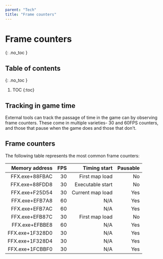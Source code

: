 ```yaml
---
parent: "Tech"
title: "Frame counters"
---
```

# Frame counters
{: .no_toc }

## Table of contents
{: .no_toc }

1. TOC
{:toc}

## Tracking in game time
External tools can track the passage of time in the game can by observing frame counters. These come in multiple varieties- 30 and 60FPS counters, and those that pause when the game does and those that don't.

## Frame counters
The following table represents the most common frame counters:

|  Memory address | FPS |     Timing start | Pausable |
| ---------------:| ---:| ----------------:| --------:|
|  FFX.exe+88FBAC |  30 |   First map load |       No |
|  FFX.exe+88FDD8 |  30 | Executable start |       No |
|  FFX.exe+F25D54 |  30 | Current map load |      Yes |
|  FFX.exe+EFB7A8 |  60 |              N/A |      Yes |
|  FFX.exe+EFB7AC |  60 |              N/A |      Yes |
|  FFX.exe+EFB87C |  30 |   First map load |       No |
|  FFX.exe+EFBBE8 |  60 |              N/A |      Yes |
| FFX.exe+1F328D0 |  30 |              N/A |      Yes |
| FFX.exe+1F328D4 |  30 |              N/A |      Yes |
| FFX.exe+1FCBBF0 |  30 |              N/A |      Yes |
